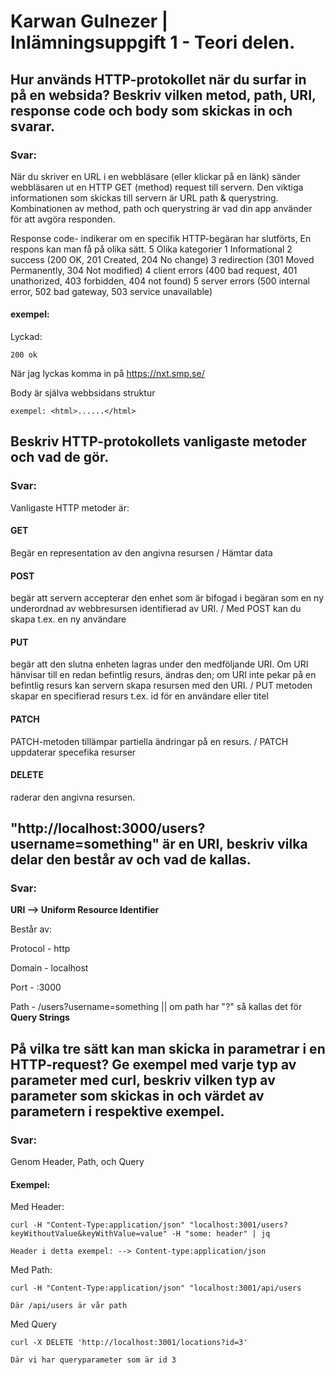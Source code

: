 # Karwan Gulnezer | Inlämningsuppgift 1 - Teori delen.

## Hur används HTTP-protokollet när du surfar in på en websida? Beskriv vilken metod, path, URI, response code och body som skickas in och svarar.

### Svar:
När du skriver en URL i en webbläsare (eller klickar på en länk) sänder webbläsaren ut en HTTP GET (method) request till servern. Den viktiga informationen som skickas till servern är URL path &
querystring. Kombinationen av method, path och querystring är vad din app
använder för att avgöra responden.

Response code- indikerar om en specifik HTTP-begäran har slutförts, En respons kan man få på olika sätt.
5 Olika kategorier
1 Informational
2 success (200 OK, 201 Created, 204 No change)
3 redirection (301 Moved Permanently, 304 Not modified)
4 client errors (400 bad request, 401 unathorized, 403 forbidden, 404 not found)
5 server errors (500 internal error, 502 bad gateway, 503 service unavailable)

#### exempel:
Lyckad: 
```
200 ok
``` 
När jag lyckas komma in på https://nxt.smp.se/ 

Body är själva webbsidans struktur
```
exempel: <html>......</html>
``` 


## Beskriv HTTP-protokollets vanligaste metoder och vad de gör.

### Svar:
 Vanligaste HTTP metoder är:

#### GET 
Begär en representation av den angivna resursen / Hämtar data

#### POST
begär att servern accepterar den enhet som är bifogad i begäran som en ny underordnad av webbresursen identifierad av URI. / Med POST kan du skapa t.ex. en ny användare

#### PUT
begär att den slutna enheten lagras under den medföljande URI. Om URI hänvisar till en redan befintlig resurs, ändras den; om URI inte pekar på en befintlig resurs kan servern skapa resursen med den URI. / PUT metoden skapar en specifierad resurs t.ex. id för en användare eller titel

#### PATCH 
PATCH-metoden tillämpar partiella ändringar på en resurs. / PATCH uppdaterar specefika resurser

#### DELETE
raderar den angivna resursen.



## "http://localhost:3000/users?username=something" är en URI, beskriv vilka delar den består av och vad de kallas.

### Svar:
<b>URI --> Uniform Resource Identifier</b>

Består av:

Protocol - http

Domain - localhost

Port - :3000

Path - /users?username=something || om path har "?" så kallas det för <b>Query Strings</b>



## På vilka tre sätt kan man skicka in parametrar i en HTTP-request? Ge exempel med varje typ av parameter med curl, beskriv vilken typ av parameter som skickas in och värdet av parametern i respektive exempel.

### Svar:

Genom Header, Path, och Query
#### Exempel:

Med Header:
```
curl -H "Content-Type:application/json" "localhost:3001/users?keyWithoutValue&keyWithValue=value" -H "some: header" | jq

Header i detta exempel: --> Content-type:application/json
```

Med Path:

```
curl -H "Content-Type:application/json" "localhost:3001/api/users

Där /api/users är vår path

```

Med Query
```
curl -X DELETE 'http://localhost:3001/locations?id=3'

Där vi har queryparameter som är id 3
```
